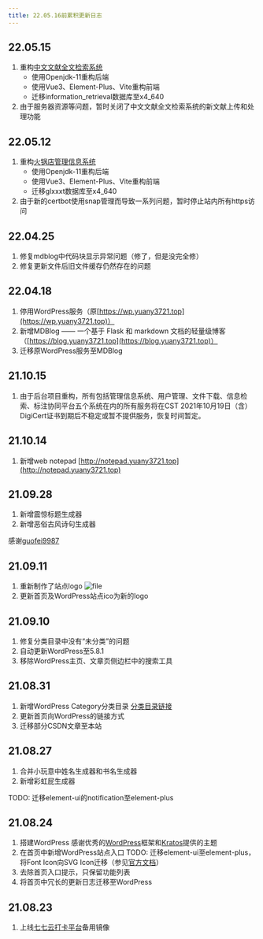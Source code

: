 ```yaml
---
title: 22.05.16前累积更新日志
---
```

## 22.05.15

1. 重构[中文文献全文检索系统](http://ir.yuany3721.top)
    - 使用Openjdk-11重构后端
    - 使用Vue3、Element-Plus、Vite重构前端
    - 迁移information_retrieval数据库至x4_640
2. 由于服务器资源等问题，暂时关闭了中文文献全文检索系统的新文献上传和处理功能

## 22.05.12

1. 重构[火锅店管理信息系统](http://glxxxt.yuany3721.top)
    - 使用Openjdk-11重构后端
    - 使用Vue3、Element-Plus、Vite重构前端
    - 迁移glxxxt数据库至x4_640
2. 由于新的certbot使用snap管理而导致一系列问题，暂时停止站内所有https访问

## 22.04.25

1. 修复mdblog中代码块显示异常问题（修了，但是没完全修）
2. 修复更新文件后旧文件缓存仍然存在的问题

## 22.04.18

1. 停用WordPress服务（原[https://wp.yuany3721.top](https://wp.yuany3721.top)）
2. 新增MDBlog —— 一个基于 Flask 和 markdown 文档的轻量级博客（[https://blog.yuany3721.top](https://blog.yuany3721.top)）
3. 迁移原WordPress服务至MDBlog

## 21.10.15

1.  由于后台项目重构，所有包括管理信息系统、用户管理、文件下载、信息检索、标注协同平台五个系统在内的所有服务将在CST 2021年10月19日（含）DigiCert证书到期后不稳定或暂不提供服务，恢复时间暂定。

## 21.10.14

1.  新增web notepad [http://notepad.yuany3721.top](http://notepad.yuany3721.top)

## 21.09.28

1.  新增震惊标题生成器
2.  新增恶俗古风诗句生成器

感谢[guofei9987](https://github.com/guofei9987)

## 21.09.11

1.  重新制作了站点logo ![file](https://wp.yuany3721.top/wp-content/uploads/2021/09/614315ae979db.png)
2.  更新首页及WordPress站点ico为新的logo

## 21.09.10

1.  修复分类目录中没有“未分类”的问题
2.  自动更新WordPress至5.8.1
3.  移除WordPress主页、文章页侧边栏中的搜索工具

## 21.08.31

1.  新增WordPress Category分类目录 [分类目录链接](https://wp.yuany3721.top/category)
2.  更新首页向WordPress的链接方式
3.  迁移部分CSDN文章至本站

## 21.08.27

1.  合并小玩意中姓名生成器和书名生成器
2.  新增彩虹屁生成器

TODO: 迁移element-ui的notification至element-plus


## 21.08.24

1.  搭建WordPress 感谢优秀的[WordPress](https://github.com/WordPress/WordPress)框架和[Kratos](https://github.com/Vtrois/Kratos)提供的主题
2.  在首页中新增WordPress站点入口 TODO: 迁移element-ui至element-plus，将Font Icon向SVG Icon迁移（参见[官方文档](https://element-plus.gitee.io/#/zh-CN/component/icon)）
3.  去除首页入口提示，只保留功能列表
4.  将首页中冗长的更新日志迁移至WordPress

## 21.08.23

1.  上线[七七云打卡平台](https://auto.biqiqi.com.cn)备用镜像
